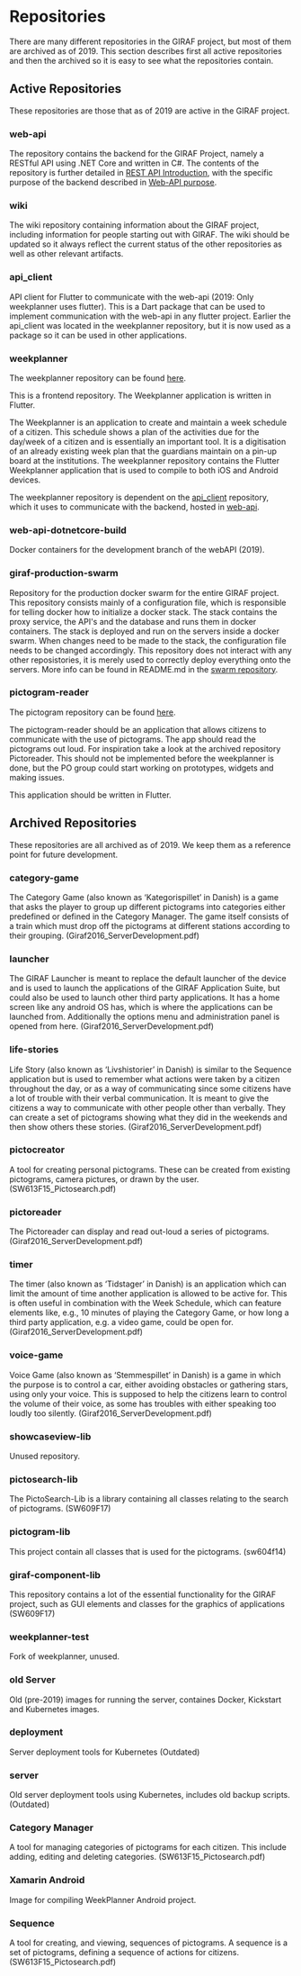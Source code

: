 # Repositories

There are many different repositories in the GIRAF project, but most of them are
archived as of 2019. This section  describes first all active repositories and
then the archived so it is easy to see what the repositories contain.

## Active Repositories

These repositories are those that as of 2019 are active in the GIRAF project. 

### web-api

The repository contains the backend for the GIRAF Project, namely a RESTful API
using .NET Core and written in C#. The contents of the repository is further
detailed in [REST API Introduction](../development/Web_API/BackendArchitecture.md),
with the specific purpose of the backend described in
[Web-API purpose](../development/Web_API/WebApiPurpose.md).

### wiki

The wiki repository containing information about the GIRAF project, including
information for people starting out with GIRAF. The wiki should be updated so
it always reflect the current status of the other repositories as well as other
relevant artifacts. 

### api_client

API client for Flutter to communicate with the web-api (2019: Only weekplanner
uses flutter). This is a Dart package that can be used to implement
communication with the web-api in any flutter project. Earlier the api_client
was located in the weekplanner repository, but it is now used as a package so
it can be used in other applications. 

### weekplanner

The weekplanner repository can be found [here](https://github.com/aau-giraf/weekplanner).

This is a frontend repository. The Weekplanner application is written in Flutter.

The Weekplanner is an application to create and maintain a week schedule of a
citizen. This schedule shows a plan of the activities due for the day/week of a
citizen and is essentially an important tool. 
It is a digitisation of an already existing week plan that the guardians
maintain on a pin-up board at the institutions. 
The weekplanner repository contains the Flutter Weekplanner application that is
used to compile to both iOS and Android devices.

The weekplanner repository is dependent on the [api_client](#api_client)
repository, which it uses to communicate with the backend, hosted in [web-api](#web-api).

### web-api-dotnetcore-build 

Docker containers for the development branch of the webAPI (2019).

### giraf-production-swarm

Repository for the production docker swarm for the entire GIRAF project. This
repository consists mainly of a configuration file, which is responsible for
telling docker how to initialize a docker stack. The stack contains the proxy
service, the API's and the database and runs them in docker containers. The
stack is deployed and run on the servers inside a docker swarm. When changes
need to be made to the stack, the configuration file needs to be changed
accordingly. 
This repository does not interact with any other reposistories, it is merely
used to correctly deploy everything onto the servers. More info can be found in
README.md in the [swarm repository](https://github.com/aau-giraf/giraf-production-swarm).

### pictogram-reader

The pictogram repository can be found [here](https://github.com/aau-giraf/pictogram-reader).

The pictogram-reader should be an application that allows citizens to communicate
with the use of pictograms. The app should read the pictograms out loud. For
inspiration take a look at the archived repository Pictoreader. This should not
be implemented before the weekplanner is done, but the PO group could start
working on prototypes, widgets and making issues.

This application should be written in Flutter.

## Archived Repositories

These repositories are all archived as of 2019. We keep them as a reference
point for future development.

### category-game

The Category Game (also known as ‘Kategorispillet’ in Danish) is a game that
asks the player to group up different pictograms into categories either
predefined or defined in the Category Manager. The game itself consists of a
train which must drop off the pictograms at different stations according to
their grouping. (Giraf2016_ServerDevelopment.pdf)

### launcher

The GIRAF Launcher is meant to replace the default launcher of the device and
is used to launch the applications of the GIRAF Application Suite, but could
also be used to launch other third party applications. It has a home screen
like any android OS has, which is where the applications can be launched from.
Additionally the options menu and administration panel is opened from here.
(Giraf2016_ServerDevelopment.pdf)

### life-stories

Life Story (also known as ‘Livshistorier’ in Danish) is similar to the Sequence
application but is used to remember what actions were taken by a citizen
throughout the day, or as a way of communicating since some citizens have a lot
of trouble with their verbal communication.
It is meant to give the citizens a way to communicate with other people other
than verbally.
They can create a set of pictograms showing what they did in the weekends and
then show others these stories. (Giraf2016_ServerDevelopment.pdf)

### pictocreator

A tool for creating personal pictograms. These can be created from existing
pictograms, camera pictures, or drawn by the user. (SW613F15_Pictosearch.pdf)

### pictoreader

The Pictoreader can display and read out-loud a series of pictograms.
(Giraf2016_ServerDevelopment.pdf)

### timer

The timer (also known as ‘Tidstager’ in Danish) is an application which can
limit the amount of time another application is allowed to be active for. This
is often useful in combination with the Week Schedule, which can feature
elements like, e.g., 10 minutes of playing the Category Game, or how long a
third party application, e.g. a video game, could be open for.
(Giraf2016_ServerDevelopment.pdf)

### voice-game

Voice Game (also known as ‘Stemmespillet’ in Danish) is a game in which the
purpose is to control a car, either avoiding obstacles or gathering stars,
using only your voice. This is supposed to help the citizens learn to control
the volume of their voice, as some has troubles with either speaking too loudly
too silently. (Giraf2016_ServerDevelopment.pdf)

### showcaseview-lib

Unused repository.

### pictosearch-lib

The PictoSearch-Lib is a library containing all classes relating to
the search of pictograms. (SW609F17)

### pictogram-lib

This project contain all classes that is used for the pictograms. (sw604f14)

### giraf-component-lib

This repository contains a lot of the essential functionality for the GIRAF
project, such as GUI elements and classes for the graphics of applications
(SW609F17)

### weekplanner-test

Fork of weekplanner, unused.

### old Server

Old (pre-2019) images for running the server, containes Docker, Kickstart and
Kubernetes images.

### deployment

Server deployment tools for Kubernetes (Outdated)

### server

Old server deployment tools using Kubernetes, includes old backup scripts.
(Outdated)

### Category Manager

A tool for managing categories of pictograms for each citizen. This
include adding, editing and deleting categories. (SW613F15_Pictosearch.pdf)

### Xamarin Android

Image for compiling WeekPlanner Android project.

### Sequence

A tool for creating, and viewing, sequences of pictograms. A sequence is a
set of pictograms, defining a sequence of actions for citizens.
(SW613F15_Pictosearch.pdf)


